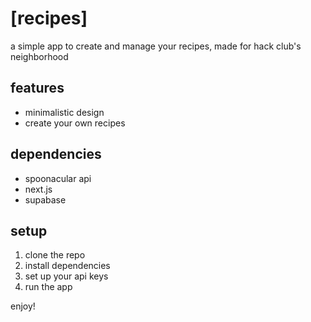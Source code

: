 # [recipes]

a simple app to create and manage your recipes, made for hack club's neighborhood

## features

- minimalistic design
- create your own recipes

## dependencies

- spoonacular api
- next.js
- supabase

## setup

1. clone the repo
2. install dependencies
3. set up your api keys
4. run the app

enjoy!
